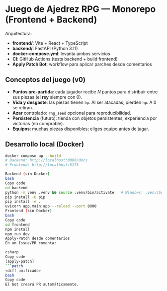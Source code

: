 # Juego de Ajedrez RPG — Monorepo (Frontend + Backend)

Arquitectura:
- **frontend/**: Vite + React + TypeScript
- **backend/**: FastAPI (Python 3.11)
- **docker-compose.yml**: levanta ambos servicios
- **CI**: GitHub Actions (tests backend + build frontend)
- **Apply Patch Bot**: workflow para aplicar parches desde comentarios

## Conceptos del juego (v0)
- **Puntos pre-partida**: cada jugador recibe _N_ puntos para distribuir entre sus piezas (el **rey** siempre con 0).
- **Vida y desgaste**: las piezas tienen `hp`. Al ser atacadas, pierden `hp`. A 0 se retiran.
- **Azar** controlado: `rng_seed` opcional para reproducibilidad.
- **Persistencia** (futuro): tienda con objetos persistentes; experiencia por victorias (no comprable).
- **Equipos**: muchas piezas disponibles; eliges equipo antes de jugar.

## Desarrollo local (Docker)
```bash
docker compose up --build
# Backend: http://localhost:8000/docs
# Frontend: http://localhost:5173

Backend (sin Docker)
bash
Copy code
cd backend
python -m venv .venv && source .venv/bin/activate   # Windows: .venv\Scripts\activate
pip install -U pip
pip install -e .
uvicorn app.main:app --reload --port 8000
Frontend (sin Docker)
bash
Copy code
cd frontend
npm install
npm run dev
Apply-Patch desde comentarios
En un Issue/PR comenta:

csharp
Copy code
[apply-patch]
```patch
<diff unificado>
bash
Copy code
El bot creará PR automáticamente.
